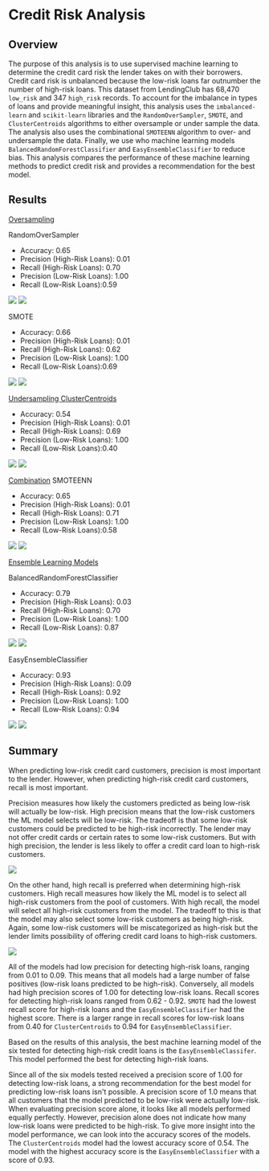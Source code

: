 # Credit Risk Analysis

## Overview
The purpose of this analysis is to use supervised machine learning to determine the credit card risk the lender takes on with their borrowers. Credit card risk is unbalanced because the low-risk loans far outnumber the number of high-risk loans. This dataset from LendingClub has 68,470 `low_risk` and 347 `high_risk` records. To account for the imbalance in types of loans and provide meaningful insight, this analysis uses the `imbalanced-learn` and `scikit-learn` libraries and the `RandomOverSampler`, `SMOTE`, and `ClusterCentroids` algorithms to either oversample or under sample the data. The analysis also uses the combinational `SMOTEENN` algorithm to over- and undersample the data. Finally, we use who machine learning models `BalancedRandomForestClassifier` and `EasyEnsembleClassifier` to reduce bias. This analysis compares the performance of these machine learning methods to predict credit risk and provides a recommendation for the best model. 

## Results
<ins>Oversampling</ins>

RandomOverSampler
* Accuracy: 0.65
* Precision (High-Risk Loans): 0.01
* Recall (High-Risk Loans): 0.70
* Precision (Low-Risk Loans): 1.00
* Recall (Low-Risk Loans):0.59

<img src="images/randomoversampler_accuracy.png">
<img src="images/randomoversampler_classification.png">

SMOTE
* Accuracy: 0.66
* Precision (High-Risk Loans): 0.01
* Recall (High-Risk Loans): 0.62
* Precision (Low-Risk Loans): 1.00
* Recall (Low-Risk Loans):0.69

<img src="images/SMOTE_accuracy.png">
<img src="images/SMOTE_classification.png">

<ins>Undersampling</in>
ClusterCentroids
* Accuracy: 0.54
* Precision (High-Risk Loans): 0.01
* Recall (High-Risk Loans): 0.69
* Precision (Low-Risk Loans): 1.00
* Recall (Low-Risk Loans):0.40

<img src="images/cc_accuracy.png">
<img src="images/cc_classification.png">

<ins>Combination</ins>
SMOTEENN
* Accuracy: 0.65
* Precision (High-Risk Loans): 0.01
* Recall (High-Risk Loans): 0.71
* Precision (Low-Risk Loans): 1.00
* Recall (Low-Risk Loans):0.58

<img src="images/SMOTEENN_accuracy.png">
<img src="images/SMOTEENN_classification.png">

<ins>Ensemble Learning Models</ins>

BalancedRandomForestClassifier
* Accuracy: 0.79
* Precision (High-Risk Loans): 0.03
* Recall (High-Risk Loans): 0.70
* Precision (Low-Risk Loans): 1.00
* Recall (Low-Risk Loans): 0.87

<img src="images/forest_accuracy.png">
<img src="images/forest_classification.png">


EasyEnsembleClassifier
* Accuracy: 0.93
* Precision (High-Risk Loans): 0.09
* Recall (High-Risk Loans): 0.92
* Precision (Low-Risk Loans): 1.00
* Recall (Low-Risk Loans): 0.94


<img src="images/adaboost_accuracy.png">
<img src="images/adaboost_classification.png">




## Summary

When predicting low-risk credit card customers, precision is most important to the lender. However, when predicting high-risk credit card customers, recall is most important. 

Precision measures how likely the customers predicted as being low-risk will actually be low-risk. High precision means that the low-risk customers the ML model selects will be low-risk. The tradeoff is that some low-risk customers could be predicted to be high-risk incorrectly. The lender may not offer credit cards or certain rates to some low-risk customers. But with high precision, the lender is less likely to offer a credit card loan to high-risk customers. 

<img src="images/low_risk_pred.png">

On the other hand, high recall is preferred when determining high-risk customers. High recall measures how likely the ML model is to select all high-risk customers from the pool of customers. With high recall, the model will select all high-risk customers from the model. The tradeoff to this is that the model may also select some low-risk customers as being high-risk. Again, some low-risk customers will be miscategorized as high-risk but the lender limits possibility of offering credit card loans to high-risk customers. 


<img src="images/high_risk_pred.png">


All of the models had low precision for detecting high-risk loans, ranging from 0.01 to 0.09. This means that all models had a large number of false positives (low-risk loans predicted to be high-risk). Conversely, all models had high precision scores of 1.00 for detecting low-risk loans. Recall scores for detecting high-risk loans ranged from 0.62 - 0.92. `SMOTE` had the lowest recall score for high-risk loans and the `EasyEnsembleClassifier` had the highest score. There is a larger range in recall scores for low-risk loans from 0.40 for `ClusterCentroids` to 0.94 for `EasyEnsembleClassifier`. 

 
Based on the results of this analysis, the best machine learning model of the six tested for detecting high-risk credit loans is the `EasyEnsembleClassifer`. This model performed the best for detecting high-risk loans.

Since all of the six models tested received a precision score of 1.00 for detecting low-risk loans, a strong recommendation for the best model for predicting low-risk loans isn't possible. A precision score of 1.0 means that all customers that the model predicted to be low-risk were actually low-risk. When evaluating precision score alone, it looks like all models performed equally perfectly. However, precision alone does not indicate how many low-risk loans were predicted to be high-risk. To give more insight into the model performance, we can look into the accuracy scores of the models. The `ClusterCentroids` model had the lowest accuracy score of 0.54. The model with the highest accuracy score is the `EasyEnsembleClassifier` with a score of 0.93.



















